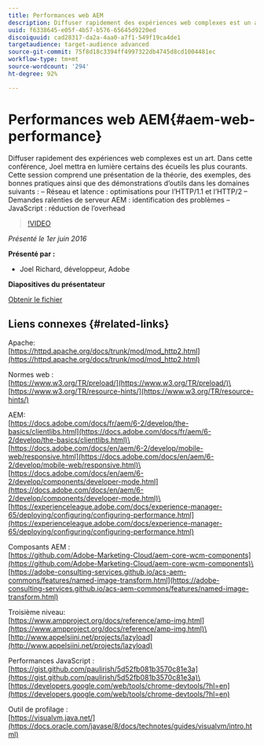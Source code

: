```yaml
---
title: Performances web AEM
description: Diffuser rapidement des expériences web complexes est un art. Dans cette conférence, Joel mettra en lumière certains des écueils les plus courants. Cette session comprendra des théories, des exemples, des bonnes pratiques ainsi que des démonstrations d’outils.
uuid: f6338645-e05f-4b57-b576-65645d9220ed
discoiquuid: cad28317-da2a-4aa0-a7f1-549f19ca4de1
targetaudience: target-audience advanced
source-git-commit: 75f8d18c3394ff4997322db4745d8cd1004481ec
workflow-type: tm+mt
source-wordcount: '294'
ht-degree: 92%

---
```


# Performances web AEM{#aem-web-performance}

Diffuser rapidement des expériences web complexes est un art. Dans cette conférence, Joel mettra en lumière certains des écueils les plus courants. Cette session comprend une présentation de la théorie, des exemples, des bonnes pratiques ainsi que des démonstrations d’outils dans les domaines suivants : – Réseau et latence : optimisations pour l’HTTP/1.1 et l’HTTP/2 – Demandes ralenties de serveur AEM : identification des problèmes – JavaScript : réduction de l’overhead

>[!VIDEO](https://video.tv.adobe.com/v/19296/?quality=9)

*Présenté le 1er juin 2016*

**Présenté par :**

* Joel Richard, développeur, Adobe

**Diapositives du présentateur**

[Obtenir le fichier](assets/aem-gems-060116-web-performance.pdf)

## Liens connexes {#related-links}

Apache:\
[https://httpd.apache.org/docs/trunk/mod/mod_http2.html](https://httpd.apache.org/docs/trunk/mod/mod_http2.html)

Normes web :\
[https://www.w3.org/TR/preload/](https://www.w3.org/TR/preload/)\
[https://www.w3.org/TR/resource-hints/](https://www.w3.org/TR/resource-hints/)

AEM:\
[https://docs.adobe.com/docs/fr/aem/6-2/develop/the-basics/clientlibs.html](https://docs.adobe.com/docs/fr/aem/6-2/develop/the-basics/clientlibs.html)\
[https://docs.adobe.com/docs/en/aem/6-2/develop/mobile-web/responsive.html](https://docs.adobe.com/docs/en/aem/6-2/develop/mobile-web/responsive.html)\
[https://docs.adobe.com/docs/en/aem/6-2/develop/components/developer-mode.html](https://docs.adobe.com/docs/en/aem/6-2/develop/components/developer-mode.html)\
[https://experienceleague.adobe.com/docs/experience-manager-65/deploying/configuring/configuring-performance.html](https://experienceleague.adobe.com/docs/experience-manager-65/deploying/configuring/configuring-performance.html)

Composants AEM :\
[https://github.com/Adobe-Marketing-Cloud/aem-core-wcm-components](https://github.com/Adobe-Marketing-Cloud/aem-core-wcm-components)\
[https://adobe-consulting-services.github.io/acs-aem-commons/features/named-image-transform.html](https://adobe-consulting-services.github.io/acs-aem-commons/features/named-image-transform.html)

Troisième niveau:\
[https://www.ampproject.org/docs/reference/amp-img.html](https://www.ampproject.org/docs/reference/amp-img.html)\
[http://www.appelsiini.net/projects/lazyload](http://www.appelsiini.net/projects/lazyload)

Performances JavaScript :\
[https://gist.github.com/paulirish/5d52fb081b3570c81e3a](https://gist.github.com/paulirish/5d52fb081b3570c81e3a)\
[https://developers.google.com/web/tools/chrome-devtools/?hl=en](https://developers.google.com/web/tools/chrome-devtools/?hl=en)

Outil de profilage :\
[https://visualvm.java.net/](https://docs.oracle.com/javase/8/docs/technotes/guides/visualvm/intro.html)

<!--
[Get back to the Overview](https://helpx.adobe.com/experience-manager/kt/eseminars/gems/aem-index.html)
-->
